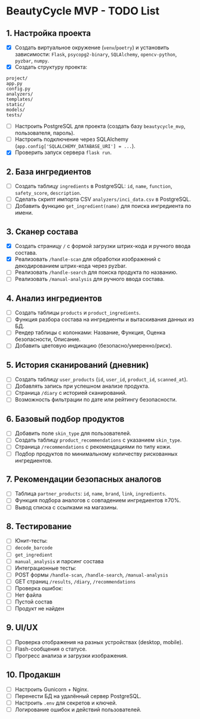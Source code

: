 # BeautyCycle MVP - TODO List

## 1. Настройка проекта
- [x] Создать виртуальное окружение (`venv`/`poetry`) и установить зависимости: `Flask`, `psycopg2-binary`, `SQLAlchemy`, `opencv-python`, `pyzbar`, `numpy`.
- [x] Создать структуру проекта:
``` 
project/
app.py
config.py
analyzers/
templates/
static/
models/
tests/
```
- [ ] Настроить PostgreSQL для проекта (создать базу `beautycycle_mvp`, пользователя, пароль).
- [ ] Настроить подключение через SQLAlchemy (`app.config['SQLALCHEMY_DATABASE_URI'] = ...`).
- [x] Проверить запуск сервера `flask run`.

## 2. База ингредиентов
- [ ] Создать таблицу `ingredients` в PostgreSQL: `id`, `name`, `function`, `safety_score`, `description`.
- [ ] Сделать скрипт импорта CSV `analyzers/inci_data.csv` в PostgreSQL.
- [ ] Добавить функцию `get_ingredient(name)` для поиска ингредиента по имени.

## 3. Сканер состава
- [x] Создать страницу `/` с формой загрузки штрих-кода и ручного ввода состава.
- [x] Реализовать `/handle-scan` для обработки изображений с декодированием штрих-кода через pyzbar.
- [ ] Реализовать `/handle-search` для поиска продукта по названию.
- [ ] Реализовать `/manual-analysis` для ручного ввода состава.

## 4. Анализ ингредиентов
- [ ] Создать таблицы `products` и `product_ingredients`.
- [ ] Функция разбора состава на ингредиенты и вытаскивания данных из БД.
- [ ] Рендер таблицы с колонками: Название, Функция, Оценка безопасности, Описание.
- [ ] Добавить цветовую индикацию (безопасно/умеренно/риск).

## 5. История сканирований (дневник)
- [ ] Создать таблицу `user_products` (`id`, `user_id`, `product_id`, `scanned_at`).
- [ ] Добавлять запись при успешном анализе продукта.
- [ ] Страница `/diary` с историей сканирований.
- [ ] Возможность фильтрации по дате или рейтингу безопасности.

## 6. Базовый подбор продуктов
- [ ] Добавить поле `skin_type` для пользователей.
- [ ] Создать таблицу `product_recommendations` с указанием `skin_type`.
- [ ] Страница `/recommendations` с рекомендациями по типу кожи.
- [ ] Подбор продуктов по минимальному количеству рискованных ингредиентов.

## 7. Рекомендации безопасных аналогов
- [ ] Таблица `partner_products`: `id`, `name`, `brand`, `link`, `ingredients`.
- [ ] Функция подбора аналогов с совпадением ингредиентов ≥70%.
- [ ] Вывод списка с ссылками на магазины.

## 8. Тестирование
- [ ] Юнит-тесты:
- [ ] `decode_barcode`
- [ ] `get_ingredient`
- [ ] `manual_analysis` и парсинг состава
- [ ] Интеграционные тесты:
- [ ] POST формы `/handle-scan`, `/handle-search`, `/manual-analysis`
- [ ] GET страниц `/results`, `/diary`, `/recommendations`
- [ ] Проверка ошибок:
- [ ] Нет файла
- [ ] Пустой состав
- [ ] Продукт не найден

## 9. UI/UX
- [ ] Проверка отображения на разных устройствах (desktop, mobile).
- [ ] Flash-сообщения о статусе.
- [ ] Прогресс анализа и загрузки изображения.

## 10. Продакшн
- [ ] Настроить Gunicorn + Nginx.
- [ ] Перенести БД на удалённый сервер PostgreSQL.
- [ ] Настроить `.env` для секретов и ключей.
- [ ] Логирование ошибок и действий пользователей.
